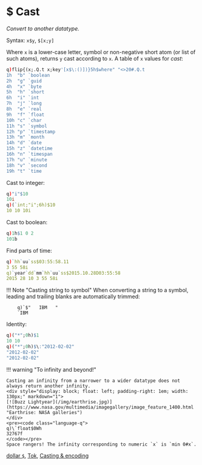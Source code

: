 # $ Cast



_Convert to another datatype._

Syntax: `x$y`, `$[x;y]`

Where `x` is a lower-case letter, symbol or non-negative short atom (or list of such atoms), returns `y` cast according to `x`. A table of `x` values for _cast_:
```q
q)flip{(x;.Q.t x;key'[x$\:()])}5h$where" "<>20#.Q.t
1h  "b" `boolean
2h  "g" `guid
4h  "x" `byte
5h  "h" `short
6h  "i" `int
7h  "j" `long
8h  "e" `real
9h  "f" `float
10h "c" `char
11h "s" `symbol
12h "p" `timestamp
13h "m" `month
14h "d" `date
15h "z" `datetime
16h "n" `timespan
17h "u" `minute
18h "v" `second
19h "t" `time
```
Cast to integer:
```q
q)"i"$10
10i
q)(`int;"i";6h)$10
10 10 10i
```
Cast to boolean:
```q
q)1h$1 0 2
101b
```
Find parts of time:
```q
q)`hh`uu`ss$03:55:58.11
3 55 58i
q)`year`dd`mm`hh`uu`ss$2015.10.28D03:55:58
2015 28 10 3 55 58i
```

!!! Note "Casting string to symbol"
    When converting a string to a symbol, leading and trailing blanks are automatically trimmed:

        q)`$"   IBM   "
        `IBM

Identity:
```q
q)("*";0h)$1
10 10
q)("*";0h)$\:"2012-02-02"
"2012-02-02"
"2012-02-02"
```

!!! warning "To infinity and beyond!"

    Casting an infinity from a narrower to a wider datatype does not always return another infinity.  
    <div style="display: block; float: left; padding-right: 1em; width: 130px;" markdown="1">
    [![Buzz Lightyear](/img/earthrise.jpg)](https://www.nasa.gov/multimedia/imagegallery/image_feature_1400.html "Earthrise: NASA galleries")
    </div>
    <pre><code class="language-q">
    q)\`float$0Wh
    32767f
    </code></pre>
    Space rangers! The infinity corresponding to numeric `x` is `min 0#x`.

<i class="far fa-hand-point-right"></i> 
[dollar `$`](operators.md#dollar),
[Tok](tok.md), 
[Casting & encoding](../basics/casting.md)